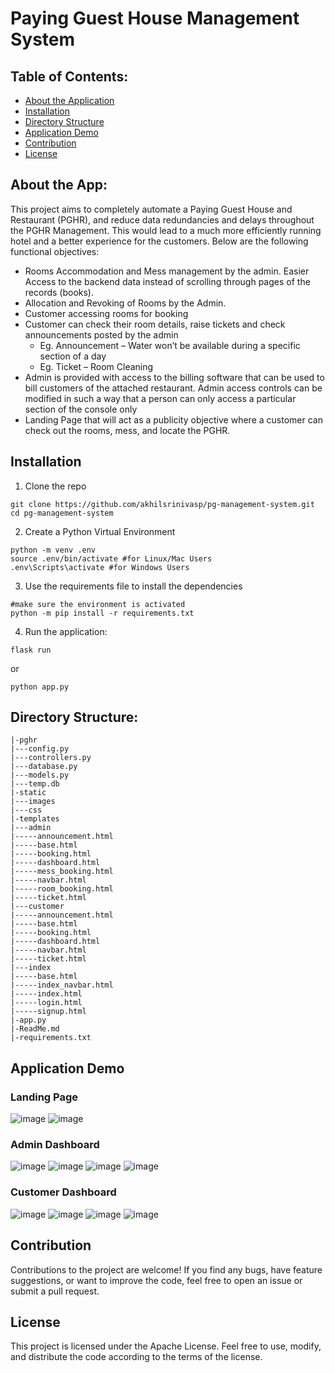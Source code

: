 # Paying Guest House Management System

## Table of Contents:
- [About the Application](#about-the-app)
- [Installation](#installation)
- [Directory Structure](#directory-structure)
- [Application Demo](#application-demo)
- [Contribution](#contribution)
- [License](#license)

## About the App: 
  This project aims to completely automate a Paying Guest House and Restaurant (PGHR), and reduce data redundancies and delays throughout the PGHR     Management. This would lead to a much more efficiently running hotel and a better experience for the customers.
  Below are the following functional objectives:
- Rooms Accommodation and Mess management by the admin. Easier Access to the backend data instead of scrolling through pages of the records (books).
- Allocation and Revoking of Rooms by the Admin.
- Customer accessing rooms for booking
- Customer can check their room details, raise tickets and check announcements posted by the admin
  - Eg. Announcement – Water won’t be available during a specific section of a day
  - Eg. Ticket – Room Cleaning
- Admin is provided with access to the billing software that can be used to bill customers of the attached restaurant. Admin access controls can be modified in such a way that a person can only access a particular section of the console only
- Landing Page that will act as a publicity objective where a customer can check out the rooms, mess, and locate the PGHR.

## Installation 
1. Clone the repo
```
git clone https://github.com/akhilsrinivasp/pg-management-system.git
cd pg-management-system
```
2. Create a Python Virtual Environment
```
python -m venv .env
source .env/bin/activate #for Linux/Mac Users
.env\Scripts\activate #for Windows Users
```
3. Use the requirements file to install the dependencies
```
#make sure the environment is activated
python -m pip install -r requirements.txt
```
4. Run the application:
```
flask run
```
or
```
python app.py
```

## Directory Structure:
```
|-pghr
|---config.py
|---controllers.py
|---database.py
|---models.py
|---temp.db
|-static
|---images
|---css
|-templates
|---admin
|-----announcement.html
|-----base.html
|-----booking.html
|-----dashboard.html
|-----mess_booking.html
|-----navbar.html
|-----room_booking.html
|-----ticket.html
|---customer
|-----announcement.html
|-----base.html
|-----booking.html
|-----dashboard.html
|-----navbar.html
|-----ticket.html
|---index
|-----base.html
|-----index_navbar.html
|-----index.html
|-----login.html
|-----signup.html
|-app.py
|-ReadMe.md
|-requirements.txt
```

## Application Demo

### Landing Page
![image](https://github.com/akhilsrinivasp/pg-management-system/assets/71825776/3dad41a5-6ec2-4028-971b-7d75e54c04cc)
![image](https://github.com/akhilsrinivasp/pg-management-system/assets/71825776/0a984bc4-a485-4507-8701-1e392bfdcac9)

### Admin Dashboard 
![image](https://github.com/akhilsrinivasp/pg-management-system/assets/71825776/8972e055-19de-460b-b29e-414a721bd560)
![image](https://github.com/akhilsrinivasp/pg-management-system/assets/71825776/274d8640-512e-45cb-ac73-4595aace259a)
![image](https://github.com/akhilsrinivasp/pg-management-system/assets/71825776/b876bb2a-b949-4538-8405-0363c0c4534a)
![image](https://github.com/akhilsrinivasp/pg-management-system/assets/71825776/c854ec21-6fbd-4ed4-a5b0-e5e76159b294)

### Customer Dashboard
![image](https://github.com/akhilsrinivasp/pg-management-system/assets/71825776/13f1d505-18cb-4936-9c85-8f8ea3b5c194)
![image](https://github.com/akhilsrinivasp/pg-management-system/assets/71825776/a2d3fee7-eb15-4331-b059-10a32eadfd99)
![image](https://github.com/akhilsrinivasp/pg-management-system/assets/71825776/989b7350-7ffd-43f1-9c56-8ad2027a9c9f)
![image](https://github.com/akhilsrinivasp/pg-management-system/assets/71825776/afd76a7b-7194-4ef6-b718-0fd701e645c4)

## Contribution
Contributions to the project are welcome! If you find any bugs, have feature suggestions, or want to improve the code, feel free to open an issue or submit a pull request.

## License
This project is licensed under the Apache License. Feel free to use, modify, and distribute the code according to the terms of the license.
